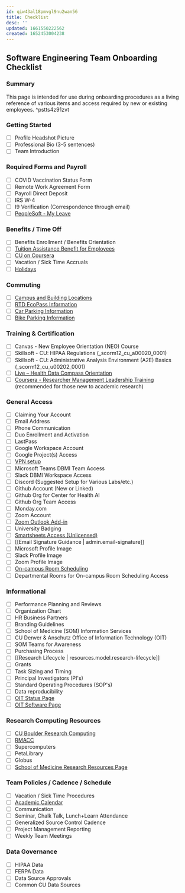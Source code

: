 ```yaml
---
id: qiw43al18pmvgl9nu2wan56
title: Checklist
desc: ''
updated: 1661550222562
created: 1652453004238
---
```

## Software Engineering Team Onboarding Checklist

### Summary

This page is intended for use during onboarding procedures as a living reference of various items and access required by new or existing employees. ^pstts4z91zvt

### Getting Started

- [ ] Profile Headshot Picture
- [ ] Professional Bio (3-5 sentences)
- [ ] Team Introduction

### Required Forms and Payroll

- [ ] COVID Vaccination Status Form
- [ ] Remote Work Agreement Form
- [ ] Payroll Direct Deposit
- [ ] IRS W-4
- [ ] I9 Verification (Correspondence through email)
- [ ] [PeopleSoft - My Leave](https://www.cu.edu/employee-services/payroll/self-service/my-leave)

### Benefits / Time Off

- [ ] Benefits Enrollment / Benefits Orientation
- [ ] [Tuition Assistance Benefit for Employees](https://www.cu.edu/employee-services/benefits-wellness/current-employee/tuition-assistance/tuition-assistance-benefit)
- [ ] [CU on Coursera](https://www.cu.edu/employee-services/professional-growth-training/learning/cu-coursera)
- [ ] Vacation / Sick Time Accruals
- [ ] [Holidays](https://www.cu.edu/employee-services/holidays)

### Commuting

- [ ] [Campus and Building Locations](https://www.cuanschutz.edu/about/cu-anschutz-map)
- [ ] [RTD EcoPass Information](https://www.cuanschutz.edu/offices/facilities-management/parking-transportation-maps/parking/rtd-eco-pass)
- [ ] [Car Parking Information](https://www.cuanschutz.edu/offices/facilities-management/parking-transportation-maps/parking/permit-parking)
- [ ] [Bike Parking Information](https://www.cuanschutz.edu/offices/facilities-management/parking-transportation-maps/parking/bikes-and-scooters)

### Training & Certification

- [ ] Canvas - New Employee Orientation (NEO) Course
- [ ] Skillsoft - CU: HIPAA Regulations (_scorm12_cu_a00020_0001)
- [ ] Skillsoft - CU: Administrative Analysis Environment (A2E) Basics (_scorm12_cu_u00202_0001)
- [ ] [Live – Health Data Compass Orientation](https://www.healthdatacompass.org/data-delivery-services/compass-orientation)
- [ ] [Coursera - Researcher Management Leadership Training](https://www.coursera.org/learn/researcher-management-leadership-training/) (recommended for those new to academic research)

### General Access

- [ ] Claiming Your Account
- [ ] Email Address
- [ ] Phone Communication
- [ ] Duo Enrollment and Activation
- [ ] LastPass
- [ ] Google Workspace Account
- [ ] Google Project(s) Access
- [ ] [VPN setup](https://www.ucdenver.edu/offices/office-of-information-technology/software/how-do-i-use/vpn-and-remote-access)
- [ ] Microsoft Teams DBMI Team Access
- [ ] Slack DBMI Workspace Access
- [ ] Discord (Suggested Setup for Various Labs/etc.)
- [ ] Github Account (New or Linked)
- [ ] Github Org for Center for Health AI
- [ ] Github Org Team Access
- [ ] Monday.com
- [ ] Zoom Account
- [ ] [Zoom Outlook Add-in](https://support.zoom.us/hc/en-us/articles/115005223126-Installing-the-Zoom-for-Outlook-add-in#h_e4f98edd-27ea-4f6b-a993-bdc5b8cc7d04)
- [ ] University Badging
- [ ] [Smartsheets Access (Unlicensed)](https://medschool.zendesk.com/hc/en-us/articles/1500003375301-Creating-an-Unlicensed-user-account)
- [ ] [[Email Signature Guidance | admin.email-signature]]
- [ ] Microsoft Profile Image
- [ ] Slack Profile Image
- [ ] Zoom Profile Image
- [ ] [On-campus Room Scheduling](https://schedule.ucdenver.edu/EmsWebApp/)
- [ ] Departmental Rooms for On-campus Room Scheduling Access

### Informational

- [ ] Performance Planning and Reviews
- [ ] Organization Chart
- [ ] HR Business Partners
- [ ] Branding Guidelines
- [ ] School of Medicine (SOM) Information Services
- [ ] CU Denver & Anschutz Office of Information Technology (OIT)
- [ ] SOM Teams for Awareness
- [ ] Purchasing Process
- [ ] [[Research Lifecycle | resources.model.research-lifecycle]]
- [ ] Grants
- [ ] Task Sizing and Timing
- [ ] Principal Investigators (PI's)
- [ ] Standard Operating Procedures (SOP's)
- [ ] Data reproducibility
- [ ] [OIT Status Page](https://cu-anschutz-denver-oit.statuspage.io/)
- [ ] [OIT Software Page](https://www.ucdenver.edu/offices/office-of-information-technology/software)

### Research Computing Resources

- [ ] [CU Boulder Research Computing](https://colorado.edu/rc/resources)
- [ ] [RMACC](https://rmacc.org/)
- [ ] Supercomputers
- [ ] PetaLibrary
- [ ] Globus
- [ ] [School of Medicine Research Resources Page](https://som.ucdenver.edu/researchresources)

### Team Policies / Cadence / Schedule

- [ ] Vacation / Sick Time Procedures
- [ ] [Academic Calendar](https://www.cuanschutz.edu/registrar/academic-calendars)
- [ ] Communication
- [ ] Seminar, Chalk Talk, Lunch+Learn Attendance
- [ ] Generalized Source Control Cadence
- [ ] Project Management Reporting
- [ ] Weekly Team Meetings

### Data Governance

- [ ] HIPAA Data
- [ ] FERPA Data
- [ ] Data Source Approvals
- [ ] Common CU Data Sources
